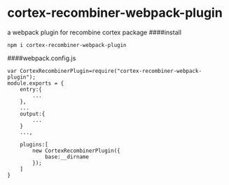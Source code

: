 # cortex-recombiner-webpack-plugin
a webpack plugin for recombine cortex package
####install

````
npm i cortex-recombiner-webpack-plugin
````

####webpack.config.js

````
var CortexRecombinerPlugin=require("cortex-recombiner-webpack-plugin");
module.exports = {
	entry:{
		...
	},
	...
	output:{
		...
	}
	...,
	
	plugins:[
		new CortexRecombinerPlugin({
			base:__dirname
		});
	]
}
````